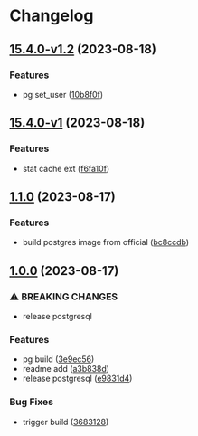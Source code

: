 # Changelog

## [15.4.0-v1.2](https://github.com/livenessprobe/containers/compare/pg/v15.4.0-v1...pg/v15.4.0-v1.2) (2023-08-18)


### Features

* pg set_user ([10b8f0f](https://github.com/livenessprobe/containers/commit/10b8f0fb389f1f7ecec13beaed9de6de2f9ddf32))

## [15.4.0-v1](https://github.com/livenessprobe/containers/compare/pg/v1.1.0...pg/v15.4.0-v1) (2023-08-18)


### Features

* stat cache ext ([f6fa10f](https://github.com/livenessprobe/containers/commit/f6fa10fbf50f0c2b91cd7e5d40444f3c950e306c))

## [1.1.0](https://github.com/livenessprobe/containers/compare/pg/v1.0.0...pg/v1.1.0) (2023-08-17)


### Features

* build postgres image from official ([bc8ccdb](https://github.com/livenessprobe/containers/commit/bc8ccdb81ba8bbbd7ae72f827cffa97e9b21f184))

## [1.0.0](https://github.com/livenessprobe/containers/compare/pg-v1.3.0...pg/v1.0.0) (2023-08-17)


### ⚠ BREAKING CHANGES

* release postgresql

### Features

* pg build ([3e9ec56](https://github.com/livenessprobe/containers/commit/3e9ec56b2e9d49f03aaed1e765df83a6af71b55f))
* readme add ([a3b838d](https://github.com/livenessprobe/containers/commit/a3b838dae077dd63f2d41c622bb4b93154951ca3))
* release postgresql ([e9831d4](https://github.com/livenessprobe/containers/commit/e9831d466a118954f451642d087b24ab44d8f365))


### Bug Fixes

* trigger build ([3683128](https://github.com/livenessprobe/containers/commit/3683128cef636766c5d1d16a40d726b247d1da3e))
